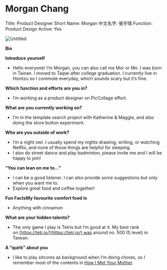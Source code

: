 # Morgan Chang

Title: Product Designer
Short Name: Morgan
中文名字: 張宇晴
Function: Product Design
Active: Yes

![Untitled](Morgan%20Chang%20f8bca45d8a5c45f8a480457a131af960/Untitled.png)

**Bio**

**Introduce yourself**

- Hello everyone! I’m Morgan, you can also call me Mor or Mo. I was born in Tainan. I moved to Taipei after college graduation. I currently live in Hsintzu so I commute everyday, which sounds scary but it’s fine.

**Which function and efforts are you in?**

- I’m working as a product designer on PicCollage effort.

**What are you currently working on?**

- I’m in the template search project with Katherine & Maggie, and also doing the store button experiment.

**Who are you outside of work?**

- I’m a night owl. I usually spend my nights drawing, writing, or watching Netflix, and none of those things are helpful for sleeping.
- I also do street dance and play badminton, please invite me and I will be happy to join!

**“You can lean on me to…”**

- I can be a good listener. I can also provide some suggestions but only when you want me to.
- Explore great food and coffee together!

**Fun FactsMy favourite comfort food is**

- Anything with cinnamon

**What are your hidden talents?**

- The only game I play is Tetris but I’m good at it. My best rank on [https://tetr.io/](https://tetr.io/) was around no. 500 (S level) in Taiwan.

**A “quirk” about you**

- I like to play sitcoms as background when I’m doing chores, so I remember most of the contents in [How I Met Your Mother](https://www.imdb.com/title/tt0460649/).